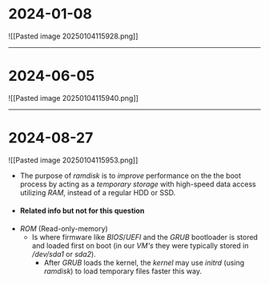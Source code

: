 # 2024-01-08
![[Pasted image 20250104115928.png]]

---
# 2024-06-05
![[Pasted image 20250104115940.png]]

---
# 2024-08-27
![[Pasted image 20250104115953.png]]

* The purpose of *ramdisk* is to *improve* performance on the the boot process by acting as a *temporary storage* with high-speed data access utilizing *RAM*, instead of a regular HDD or SSD.  
* #### Related info but not for this question
* *ROM* (Read-only-memory)
	* Is where firmware like *BIOS*/*UEFI* and the *GRUB* bootloader is stored and loaded first on boot (in our *VM's* they were typically stored in */dev/sda1* or *sda2*).
		* After *GRUB* loads the kernel, the *kernel* may use *initrd* (using *ramdisk*) to load temporary files faster this way.